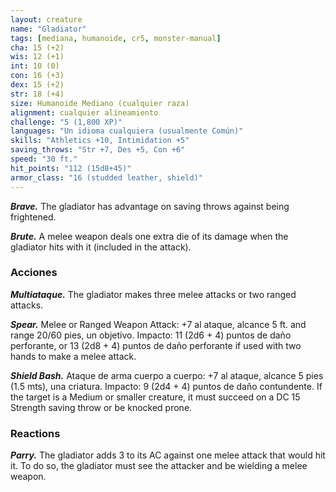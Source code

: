 ```yaml
---
layout: creature
name: "Gladiator"
tags: [mediana, humanoide, cr5, monster-manual]
cha: 15 (+2)
wis: 12 (+1)
int: 10 (0)
con: 16 (+3)
dex: 15 (+2)
str: 18 (+4)
size: Humanoide Mediano (cualquier raza)
alignment: cualquier alineamiento
challenge: "5 (1,800 XP)"
languages: "Un idioma cualquiera (usualmente Común)"
skills: "Athletics +10, Intimidation +5"
saving_throws: "Str +7, Des +5, Con +6"
speed: "30 ft."
hit_points: "112 (15d8+45)"
armor_class: "16 (studded leather, shield)"
---
```


***Brave.*** The gladiator has advantage on saving throws against being frightened.

***Brute.*** A melee weapon deals one extra die of its damage when the gladiator hits with it (included in the attack).

### Acciones

***Multiataque.*** The gladiator makes three melee attacks or two ranged attacks.

***Spear.*** Melee or Ranged Weapon Attack: +7 al ataque, alcance 5 ft. and range 20/60 pies, un objetivo. Impacto: 11 (2d6 + 4) puntos de daño perforante, or 13 (2d8 + 4) puntos de daño perforante if used with two hands to make a melee attack.

***Shield Bash.*** Ataque de arma cuerpo a cuerpo: +7 al ataque, alcance 5 pies (1.5 mts), una criatura. Impacto: 9 (2d4 + 4) puntos de daño contundente. If the target is a Medium or smaller creature, it must succeed on a DC 15 Strength saving throw or be knocked prone.

### Reactions

***Parry.*** The gladiator adds 3 to its AC against one melee attack that would hit it. To do so, the gladiator must see the attacker and be wielding a melee weapon.